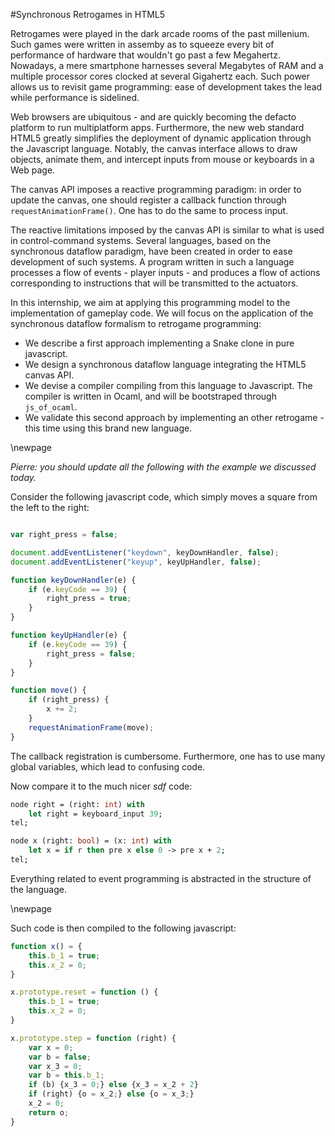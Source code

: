 #Synchronous Retrogames in HTML5

Retrogames were played in the dark arcade rooms of the past millenium. Such games were written
in assemby as to squeeze every bit of performance of hardware that wouldn't go
past a few Megahertz.
Nowadays, a mere smartphone harnesses several Megabytes of RAM and a multiple 
processor cores clocked at several  Gigahertz each.
Such power allows us to revisit game programming: ease of development takes the
lead while performance is sidelined.

Web browsers are ubiquitous - and are quickly becoming the defacto platform to
run multiplatform apps.
Furthermore, the new web standard HTML5 greatly simplifies the deployment of
dynamic application through the Javascript language. Notably, the canvas
interface allows to draw objects, animate them, and intercept inputs from mouse
or keyboards in a Web page.

The canvas API imposes a reactive programming paradigm: in order to update the
canvas, one should register a callback function through `requestAnimationFrame()`.
One has to do the same to process input.

The reactive limitations imposed by the canvas API is similar to what is used in
control-command systems. Several languages, based on the synchronous dataflow paradigm, have been
created in order to ease development of such systems.
A program written in such a language processes a  flow of events -
player inputs - and produces a flow of actions corresponding to instructions that will
be transmitted to the actuators.

In this internship, we aim at applying this programming model to the
implementation of gameplay code. We will focus on the application of
the synchronous dataflow formalism to retrogame programming:

* We describe a first approach implementing a Snake clone in pure
  javascript.
* We design a synchronous dataflow language integrating the HTML5 canvas API.
* We devise a compiler compiling from this language to Javascript. The
  compiler is written in Ocaml, and will be bootstraped through `js_of_ocaml`.
* We validate this second approach by implementing an other retrogame - this
  time using this brand new language.

\newpage

_Pierre: you should update all the following with the example we discussed today._

Consider the following javascript code, which simply moves a square from the
left to the right:

````javascript

var right_press = false;

document.addEventListener("keydown", keyDownHandler, false);
document.addEventListener("keyup", keyUpHandler, false);

function keyDownHandler(e) {
    if (e.keyCode == 39) {
        right_press = true;
    }
}

function keyUpHandler(e) {
    if (e.keyCode == 39) {
        right_press = false;
    }
}

function move() {
    if (right_press) {
        x += 2;
    }
    requestAnimationFrame(move);
}
````

The callback registration is cumbersome. Furthermore, one has to use many global
variables, which lead to confusing code.

Now compare it to the much nicer *sdf* code:

````ocaml
node right = (right: int) with
    let right = keyboard_input 39;
tel;

node x (right: bool) = (x: int) with
    let x = if r then pre x else 0 -> pre x + 2;
tel;
````

Everything related to event programming is abstracted in the structure of the
language.

\newpage

Such code is then compiled to the following javascript:

````javascript
function x() = {
    this.b_1 = true;
    this.x_2 = 0;
}

x.prototype.reset = function () {
    this.b_1 = true;
    this.x_2 = 0;
}

x.prototype.step = function (right) {
    var x = 0;
    var b = false;
    var x_3 = 0;
    var b = this.b_1;
    if (b) {x_3 = 0;} else {x_3 = x_2 + 2}
    if (right) {o = x_2;} else {o = x_3;}
    x_2 = 0;
    return o;
}
````
